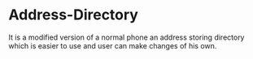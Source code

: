 # Address-Directory
It is a modified version of a normal phone an address storing directory which is easier to use and user can make changes of his own. 
